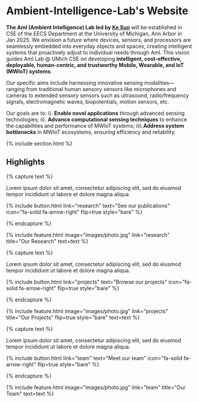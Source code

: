 ---
---

# Ambient-Intelligence-Lab's Website

**The AmI (Ambient Intelligence) Lab led by [Ke Sun](https://samsonsjarkal.github.io/KeSun/)** will be established in CSE of the EECS Department at the University of Michigan, Ann Arbor in Jan 2025. We envision a future where devices, sensors, and processors are seamlessly embedded into everyday objects and spaces, creating intelligent systems that proactively adjust to individual needs through AmI. This vision guides AmI Lab @ UMich CSE on developing **intelligent, cost-effective, deployable, human-centric, and trustworthy Mobile, Wearable, and IoT (MWIoT) systems**.

Our specific aims include harnessing innovative sensing modalities—ranging from traditional human sensory sensors like microphones and cameras to extended sensory sensors such as ultrasound, radio/frequency signals, electromagnetic waves, biopotentials, motion sensors, etc. 

Our goals are to: i). **Enable novel applications** through advanced sensing technologies; ii). **Advance computational sensing techniques** to enhance the capabilities and performance of MWIoT systems; iii).**Address system bottlenecks** in MWIoT ecosystems, ensuring efficiency and reliability.

{% include section.html %}

## Highlights

{% capture text %}

Lorem ipsum dolor sit amet, consectetur adipiscing elit, sed do eiusmod tempor incididunt ut labore et dolore magna aliqua.

{%
  include button.html
  link="research"
  text="See our publications"
  icon="fa-solid fa-arrow-right"
  flip=true
  style="bare"
%}

{% endcapture %}

{%
  include feature.html
  image="images/photo.jpg"
  link="research"
  title="Our Research"
  text=text
%}

{% capture text %}

Lorem ipsum dolor sit amet, consectetur adipiscing elit, sed do eiusmod tempor incididunt ut labore et dolore magna aliqua.

{%
  include button.html
  link="projects"
  text="Browse our projects"
  icon="fa-solid fa-arrow-right"
  flip=true
  style="bare"
%}

{% endcapture %}

{%
  include feature.html
  image="images/photo.jpg"
  link="projects"
  title="Our Projects"
  flip=true
  style="bare"
  text=text
%}

{% capture text %}

Lorem ipsum dolor sit amet, consectetur adipiscing elit, sed do eiusmod tempor incididunt ut labore et dolore magna aliqua.

{%
  include button.html
  link="team"
  text="Meet our team"
  icon="fa-solid fa-arrow-right"
  flip=true
  style="bare"
%}

{% endcapture %}

{%
  include feature.html
  image="images/photo.jpg"
  link="team"
  title="Our Team"
  text=text
%}
